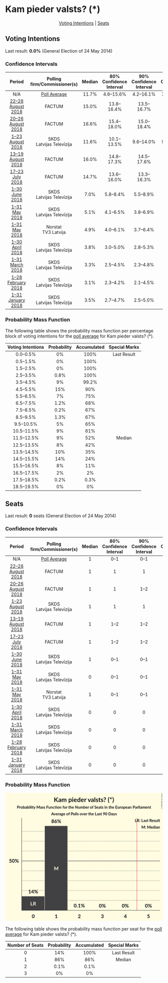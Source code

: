 # Kam pieder valsts? (*)

<p align="center"><a href="#voting-intentions">Voting Intentions</a> | <a href="#seats">Seats</a></p>

## Voting Intentions

Last result: **0.0%** (General Election of 24 May 2014)

### Confidence Intervals

| Period     | Polling firm/Commissioner(s) | Median | 80% Confidence Interval | 90% Confidence Interval | 95% Confidence Interval | 99% Confidence Interval |
|:----------:|:----------------:|:-----------:|:-----------------------:|:-----------------------:|:-----------------------:|:-----------------------:|
| N/A | [Poll Average](average.html) | 11.7% | 4.6–15.6% | 4.2–16.1% | 3.9–16.5% | 3.4–17.3% |
| [22–28 August 2018](2018-08-28-FACTUM.html) | FACTUM | 15.0% | 13.8–16.4% | 13.5–16.7% | 13.2–17.1% | 12.7–17.7% |
| [20–26 August 2018](2018-08-26-FACTUM.html) | FACTUM | 16.6% | 15.4–18.0% | 15.0–18.4% | 14.7–18.7% | 14.2–19.4% |
| [1–23 August 2018](2018-08-23-SKDS.html) | SKDS <br> Latvijas Televīzija | 11.6% | 10.1–13.5% | 9.6–14.0% | 9.3–14.5% | 8.6–15.4% |
| [13–19 August 2018](2018-08-19-FACTUM.html) | FACTUM | 16.0% | 14.8–17.3% | 14.5–17.6% | 14.2–18.0% | 13.6–18.6% |
| [17–23 July 2018](2018-07-23-FACTUM.html) | FACTUM | 14.7% | 13.6–16.0% | 13.3–16.3% | 13.0–16.6% | 12.5–17.2% |
| [1–30 June 2018](2018-06-30-SKDS.html) | SKDS <br> Latvijas Televīzija | 7.0% | 5.8–8.4% | 5.5–8.9% | 5.2–9.2% | 4.7–10.0% |
| [1–31 May 2018](2018-05-31-SKDS.html) | SKDS <br> Latvijas Televīzija | 5.1% | 4.1–6.5% | 3.8–6.9% | 3.6–7.2% | 3.2–7.9% |
| [1–31 May 2018](2018-05-31-Norstat.html) | Norstat <br> TV3 Latvija | 4.9% | 4.0–6.1% | 3.7–6.4% | 3.5–6.7% | 3.2–7.4% |
| [1–30 April 2018](2018-04-30-SKDS.html) | SKDS <br> Latvijas Televīzija | 3.8% | 3.0–5.0% | 2.8–5.3% | 2.6–5.6% | 2.2–6.2% |
| [1–31 March 2018](2018-03-31-SKDS.html) | SKDS <br> Latvijas Televīzija | 3.3% | 2.5–4.5% | 2.3–4.8% | 2.1–5.2% | 1.8–5.8% |
| [1–28 February 2018](2018-02-28-SKDS.html) | SKDS <br> Latvijas Televīzija | 3.1% | 2.3–4.2% | 2.1–4.5% | 2.0–4.8% | 1.7–5.3% |
| [1–31 January 2018](2018-01-31-SKDS.html) | SKDS <br> Latvijas Televīzija | 3.5% | 2.7–4.7% | 2.5–5.0% | 2.3–5.3% | 1.9–5.9% |

### Probability Mass Function

The following table shows the probability mass function per percentage block of voting intentions for the [poll average](average.html) for Kam pieder valsts? (*).

| Voting Intentions | Probability | Accumulated | Special Marks |
|:-----------------:|:-----------:|:-----------:|:-------------:|
| 0.0–0.5% | 0% | 100% | Last Result |
| 0.5–1.5% | 0% | 100% |  |
| 1.5–2.5% | 0% | 100% |  |
| 2.5–3.5% | 0.8% | 100% |  |
| 3.5–4.5% | 9% | 99.2% |  |
| 4.5–5.5% | 15% | 90% |  |
| 5.5–6.5% | 7% | 75% |  |
| 6.5–7.5% | 1.2% | 68% |  |
| 7.5–8.5% | 0.2% | 67% |  |
| 8.5–9.5% | 1.3% | 67% |  |
| 9.5–10.5% | 5% | 65% |  |
| 10.5–11.5% | 9% | 61% |  |
| 11.5–12.5% | 9% | 52% | Median |
| 12.5–13.5% | 8% | 42% |  |
| 13.5–14.5% | 10% | 35% |  |
| 14.5–15.5% | 14% | 24% |  |
| 15.5–16.5% | 8% | 11% |  |
| 16.5–17.5% | 2% | 2% |  |
| 17.5–18.5% | 0.2% | 0.3% |  |
| 18.5–19.5% | 0% | 0% |  |


## Seats

Last result: **0** seats (General Election of 24 May 2014)

### Confidence Intervals

| Period     | Polling firm/Commissioner(s) | Median | 80% Confidence Interval | 90% Confidence Interval | 95% Confidence Interval | 99% Confidence Interval |
|:----------:|:----------------:|:------:|:-----------------------:|:-----------------------:|:-----------------------:|:-----------------------:|
| N/A | [Poll Average](average.html) | 1 | 0–1 | 0–1 | 0–1 | 0–1 |
| [22–28 August 2018](2018-08-28-FACTUM.html) | FACTUM | 1 | 1 | 1 | 1 | 1 |
| [20–26 August 2018](2018-08-26-FACTUM.html) | FACTUM | 1 | 1 | 1–2 | 1–2 | 1–2 |
| [1–23 August 2018](2018-08-23-SKDS.html) | SKDS <br> Latvijas Televīzija | 1 | 1 | 1 | 1 | 1 |
| [13–19 August 2018](2018-08-19-FACTUM.html) | FACTUM | 1 | 1–2 | 1–2 | 1–2 | 1–2 |
| [17–23 July 2018](2018-07-23-FACTUM.html) | FACTUM | 1 | 1–2 | 1–2 | 1–2 | 1–2 |
| [1–30 June 2018](2018-06-30-SKDS.html) | SKDS <br> Latvijas Televīzija | 1 | 0–1 | 0–1 | 0–1 | 0–1 |
| [1–31 May 2018](2018-05-31-SKDS.html) | SKDS <br> Latvijas Televīzija | 0 | 0–1 | 0–1 | 0–1 | 0–1 |
| [1–31 May 2018](2018-05-31-Norstat.html) | Norstat <br> TV3 Latvija | 1 | 0–1 | 0–1 | 0–1 | 0–1 |
| [1–30 April 2018](2018-04-30-SKDS.html) | SKDS <br> Latvijas Televīzija | 0 | 0 | 0 | 0–1 | 0–1 |
| [1–31 March 2018](2018-03-31-SKDS.html) | SKDS <br> Latvijas Televīzija | 0 | 0 | 0 | 0 | 0 |
| [1–28 February 2018](2018-02-28-SKDS.html) | SKDS <br> Latvijas Televīzija | 0 | 0 | 0 | 0 | 0 |
| [1–31 January 2018](2018-01-31-SKDS.html) | SKDS <br> Latvijas Televīzija | 0 | 0 | 0 | 0 | 0–1 |

### Probability Mass Function

![Graph with seats probability mass function not yet produced](average-seats-pmf-kampiedervalsts.png "Seats Probability Mass Function")

The following table shows the probability mass function per seat for the [poll average](average.html) for Kam pieder valsts? (*).

| Number of Seats | Probability | Accumulated | Special Marks |
|:---------------:|:-----------:|:-----------:|:-------------:|
| 0 | 14% | 100% | Last Result |
| 1 | 86% | 86% | Median |
| 2 | 0.1% | 0.1% |  |
| 3 | 0% | 0% |  |


